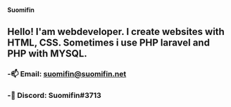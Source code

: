 #### Suomifin
## Hello! I'am webdeveloper. I create websites with HTML, CSS. Sometimes i use PHP laravel and PHP with MYSQL.

### -📫 Email: suomifin@suomifin.net
### -💬 Discord: Suomifin#3713



